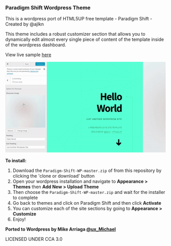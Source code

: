 ### Paradigm Shift Wordpress Theme

This is a wordpress port of HTML5UP free template - Paradigm Shift - Created by @ajlkn

This theme includes a robust customizer section that allows you to dynamically edit almost every single piece of content of the template inside of the wordpress dashboard.

View live sample [here](http://miikea.sgedu.site)

![Alt text](./demo.gif)

**To install:**

1. Download the `Paradigm-Shift-WP-master.zip` of from this repository by clicking the 'clone or download' button
2. Open your wordpress installation and navigate to **Appearance > Themes** then **Add New > Upload Theme**
3. Then choose the `Paradigm-Shift-WP-master.zip` and wait for the installer to complete
4. Go back to themes and click on Paradigm Shift and then click **Activate**
5. You can customize each of the site sections by going to **Appearance > Customize**
6. Enjoy!

**Ported to Wordpress by Mike Arriaga [@ux_Michael](https://twitter.com/ux_Michael)**

LICENSED UNDER CCA 3.0

